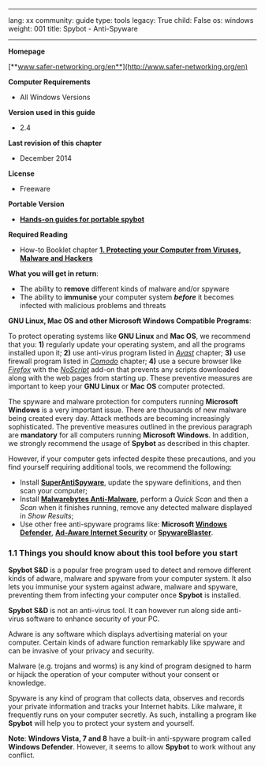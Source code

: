 

---

lang: xx
community: guide
type: tools
legacy: True
child: False
os: windows
weight: 001
title: Spybot - Anti-Spyware

---

			
**Homepage**

[**www.safer-networking.org/en**](http://www.safer-networking.org/en)

**Computer Requirements**

- All Windows Versions

**Version used in this guide**

- 2.4

**Last revision of this chapter**

- December 2014

**License** 

- Freeware

**Portable Version**

- [**Hands-on guides for portable spybot**](/en/spybot_portable)

**Required Reading**

- How-to Booklet chapter [**1. Protecting your Computer from Viruses, Malware and Hackers**](/en/chapter-1)

**What you will get in return**: 

- The ability to **remove** different kinds of malware and/or spyware 
- The ability to **immunise** your computer system ***before*** it becomes infected with malicious problems and threats 


**GNU Linux, Mac OS and other Microsoft Windows Compatible Programs**:

To protect operating systems like **GNU Linux** and **Mac OS**, we recommend that you: **1)** regularly update your operating system, and all the programs installed upon it; **2)** use anti-virus program listed in [*Avast*](/en/avast_main) chapter; **3)** use firewall program listed in [*Comodo*](/en/comodofirewall_main) chapter; **4)** use a secure browser like [*Firefox*](/en/firefox_main) with the [*NoScript*](/en/firefox_noscript) add-on that prevents any scripts downloaded along with the web pages from starting up. These preventive measures are important to keep your **GNU Linux** or **Mac OS** computer protected.

The spyware and malware protection for computers running **Microsoft Windows** is a very important issue. There are thousands of new malware being created every day. Attack methods are becoming increasingly sophisticated. The preventive measures outlined in the previous paragraph are **mandatory** for all computers running **Microsoft Windows**. In addition, we strongly recommend the usage of **Spybot** as described in this chapter. 

However, if your computer gets infected despite these precautions, and you find yourself requiring additional tools, we recommend the following:

- Install [**SuperAntiSpyware**](http://superantispyware.com), update the spyware definitions, and then scan your computer;
- Install [**Malwarebytes Anti-Malware**](http://www.malwarebytes.org/), perform a *Quick Scan* and then a *Scan* when it finishes running, remove any detected malware displayed in *Show Results*;
- Use other free anti-spyware programs like:  **Microsoft [Windows](http://windows.microsoft.com/en-US/windows7/products/features/windows-defender) [Defender](http://www.microsoft.com/security/pc-security/windows-defender.aspx)**, [**Ad-Aware Internet Security**](http://www.lavasoft.com/) or [**SpywareBlaster**](http://www.javacoolsoftware.com/spywareblaster.html).

### 1.1 Things you should know about this tool before you start ###

**Spybot S&D** is a popular free program used to detect and remove different kinds of adware, malware and spyware from your computer system. It also lets you immunise your system against adware, malware and spyware, preventing them from infecting your computer once **Spybot** is installed. 

**Spybot S&D** is not an anti-virus tool. It can however run along side anti-virus software to enhance security of your PC.   

Adware is any software which displays advertising material on your computer. Certain kinds of adware function remarkably like spyware and can be invasive of your privacy and security. 

Malware (e.g. trojans and worms) is any kind of program designed to harm or hijack the operation of your computer without your consent or knowledge. 

Spyware is any kind of program that collects data, observes and records your private information and tracks your Internet habits. Like malware, it frequently runs on your computer secretly. As such, installing a program like **Spybot** will help you to protect your system and yourself. 

**Note**: **Windows Vista, 7 and 8** have a built-in anti-spyware program called **Windows Defender**. However, it seems to allow **Spybot** to work without any conflict.


